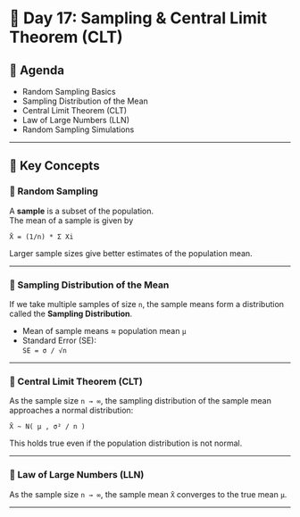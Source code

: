 # 📘 Day 17: Sampling & Central Limit Theorem (CLT)

## 📌 Agenda  
- Random Sampling Basics  
- Sampling Distribution of the Mean  
- Central Limit Theorem (CLT)  
- Law of Large Numbers (LLN)  
- Random Sampling Simulations  

---

## 🧾 Key Concepts  

### 🔹 Random Sampling  
A **sample** is a subset of the population.  
The mean of a sample is given by  

`X̄ = (1/n) * Σ Xi`  

Larger sample sizes give better estimates of the population mean.  

---

### 🔹 Sampling Distribution of the Mean  
If we take multiple samples of size `n`, the sample means form a distribution called the **Sampling Distribution**.  

- Mean of sample means ≈ population mean `μ`  
- Standard Error (SE):  
`SE = σ / √n`  

---

### 🔹 Central Limit Theorem (CLT)  
As the sample size `n → ∞`, the sampling distribution of the sample mean approaches a normal distribution:  

`X̄ ~ N( μ , σ² / n )`  

This holds true even if the population distribution is not normal.  

---

### 🔹 Law of Large Numbers (LLN)  
As the sample size `n → ∞`, the sample mean `X̄` converges to the true mean `μ`.  

---

